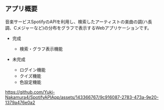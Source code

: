 ## アプリ概要

音楽サービスSpotifyのAPIを利用し、検索したアーティストの楽曲の調(ハ長調、Cメジャーなど)の分布をグラフで表示するWebアプリケーションです。

- 完成
  - 検索・グラフ表示機能

- 未完成
  - ログイン機能
  - クイズ機能
  - 色設定機能

https://github.com/Yuki-Nakamura4/SpotifyAPIApp/assets/143366767/9c916087-2783-473a-9e20-1379a476e0a2
